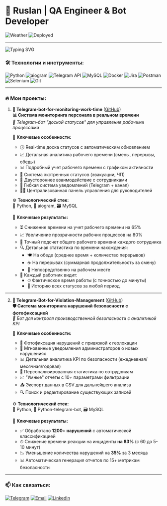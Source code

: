 # 🌟 Ruslan | QA Engineer & Bot Developer

![Weather](https://img.shields.io/badge/🌈_Weather-☀️-gold)  ![Deployed](https://img.shields.io/badge/📡_Deployed-2_online-brightgreen)

---

![Typing SVG](https://readme-typing-svg.herokuapp.com/?lines=QA+Engineer;Telegram+Bot+Developer;Python+Enthusiast)

### 🛠 Технологии и инструменты:
![Python](https://img.shields.io/badge/-Python-3776AB?logo=python&logoColor=white)
![aiogram](https://img.shields.io/badge/-aiogram-259B24?logo=telegram&logoColor=white)
![Telegram API](https://img.shields.io/badge/-Telegram-26A5E4?logo=telegram&logoColor=white)
![MySQL](https://img.shields.io/badge/-MySQL-4479A1?logo=mysql&logoColor=white)
![Docker](https://img.shields.io/badge/-Docker-2496ED?logo=docker&logoColor=white)
![Jira](https://img.shields.io/badge/-Jira-0052CC?logo=jira&logoColor=white)
![Postman](https://img.shields.io/badge/-Postman-FF6C37?logo=postman&logoColor=white)
![Selenium](https://img.shields.io/badge/-Selenium-43B02A?logo=selenium&logoColor=white)
![Git](https://img.shields.io/badge/-Git-F05032?logo=git&logoColor=white)

---

### 🔥 Мои проекты:

1. **🔄 Telegram-bot-for-monitoring-work-time** ([GitHub](https://github.com/ваш-ник/employee-tracking-bot))  
   **📊 Система мониторинга персонала в реальном времени**  
   *🤖 Telegram-бот "доской статусов" для управления рабочими процессами*

   🌟 **Ключевые особенности:**
   - 🕒 Real-time доска статусов с автоматическим обновлением
   - 📈 Детальная аналитика рабочего времени (смены, перерывы, обеды)
   - 📊 Подробный учет рабочего времени с графиком активности
   - 🚨 Система экстренных статусов (эвакуации, ЧП)
   - 📱 Двустороннее взаимодействие с сотрудниками
   - 🔔 Гибкая система уведомлений (Telegram + канал)
   - 👨‍💻 Централизованная панель управления для руководителей

   ⚙️ **Технологический стек:**  
   🐍 Python, 🤖 aiogram, 🗃 MySQL

   📌 **Ключевые результаты:**
   - ⏳ Снижение времени на учет рабочего времени на 65%
   - 📈 Увеличение прозрачности рабочих процессов на 80%
   - 🎯 Точный подсчет общего рабочего времени каждого сотрудника
   - 🔍 Детальная статистика по времени нахождения:
     - 🍽 На обеде (среднее время + количество перерывов)
     - ☕ На перерывах (суммарная продолжительность за смену)
     - 🏢 Непосредственно на рабочем месте
   - 👤 Каждый работник видит:
     - ⏱ Фактическое время работы (с точностью до минуты)
     - 📅 Историю всех статусов за любой период

---

2. **🚨 Telegram-Bot-for-Violation-Management** ([GitHub](https://github.com/RuslanQAlife/Telegram-Bot-for-Violation-Management))  
   **🛡️ Система мониторинга нарушений безопасности с фотофиксацией**  
   *🤖 Бот для контроля производственной безопасности с аналитикой KPI*

   🌟 **Ключевые особенности:**
   - 📸 Фотофиксация нарушений с привязкой к геолокации
   - 🚨 Мгновенные уведомления администраторов о новых нарушениях
   - 📊 Детальная аналитика KPI по безопасности (ежедневная/месячная/годовая)
   - 👥 Персонализированная статистика по сотрудникам
   - 📈 "Умные" отчеты с 10+ параметрами фильтрации
   - 📤 Экспорт данных в CSV для дальнейшего анализа
   - 🔍 Поиск и редактирование существующих записей

   ⚙️ **Технологический стек:**  
   🐍 Python, 🤖 Python-telegram-bot, 🗃 MySQL

   📌 **Ключевые результаты:**
   - ✅ Обработано **1200+ нарушений** с автоматической классификацией
   - ⏱ Снижение времени реакции на инциденты **на 83%** (с 60 до 5-10 минут)
   - 📉 Уменьшение количества нарушений на **35%** за 3 месяца
   - 📊 Автоматическая генерация отчетов по 15+ метрикам безопасности

---

### 📫 Как связаться:
[![Telegram](https://img.shields.io/badge/-Telegram-26A5E4?logo=telegram&logoColor=white)](https://t.me/ваш-ник)
[![Email](https://img.shields.io/badge/-Email-D14836?logo=gmail&logoColor=white)](mailto:ваш-email)
[![LinkedIn](https://img.shields.io/badge/-LinkedIn-0A66C2?logo=linkedin&logoColor=white)](https://linkedin.com/in/ваш-профиль)


